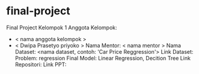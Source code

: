 # final-project
Final Project Kelompok 1
Anggota Kelompok:
- < nama anggota kelompok > 
- < Dwipa Prasetyo priyoko > 
Nama Mentor: < nama mentor > 
Nama Dataset: <nama dataset, contoh: 'Car Price Reggression'>
Link Dataset: <link dataset>
Problem: regression
Final Model: Linear Regression, Decition Tree 
Link Repositori: <link menuju repositori ini>
Link PPT: <link presentasi dalam google slides> 
